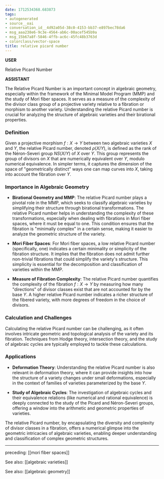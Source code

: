 ```yaml
---
date: 1712534368.683873
tags:
- autogenerated
- source__oai
- conversation_id__4d92a05d-38c0-4153-bb37-e897bec78da6
- msg_aaa238e6-9c3e-4564-ab6c-00acef545b9a
- msg_15b67a8f-5846-4ffb-ac6c-45fc48b3763d
- colorclass/vector-space
title: relative picard number
---
```


**USER**

Relative Picard Number


**ASSISTANT**

The Relative Picard Number is an important concept in algebraic geometry, especially within the framework of the Minimal Model Program (MMP) and the study of Mori fiber spaces. It serves as a measure of the complexity of the divisor class group of a projective variety relative to a fibration or morphism to another variety. Understanding the relative Picard number is crucial for analyzing the structure of algebraic varieties and their birational properties.

### Definition

Given a projective morphism $f: X \to Y$ between two algebraic varieties $X$ and $Y$, the relative Picard number, denoted $\rho(X/Y)$, is defined as the rank of the Néron-Severi group $NS(X/Y)$ of $X$ over $Y$. This group represents the group of divisors on $X$ that are numerically equivalent over $Y$, modulo numerical equivalence. In simpler terms, it captures the dimension of the space of "geometrically distinct" ways one can map curves into $X$, taking into account the fibration over $Y$.

### Importance in Algebraic Geometry

- **Birational Geometry and MMP**: The relative Picard number plays a pivotal role in the MMP, which seeks to classify algebraic varieties by simplifying their structure through birational transformations. The relative Picard number helps in understanding the complexity of these transformations, especially when dealing with fibrations in Mori fiber spaces, where it must be equal to one. This condition ensures that the fibration is "minimally complex" in a certain sense, making it easier to analyze the geometric structure of the variety.

- **Mori Fiber Spaces**: For Mori fiber spaces, a low relative Picard number (specifically, one) indicates a certain minimality or simplicity of the fibration structure. It implies that the fibration does not admit further non-trivial fibrations that could simplify the variety's structure. This simplicity is essential for the decomposition and classification of varieties within the MMP.

- **Measure of Fibration Complexity**: The relative Picard number quantifies the complexity of the fibration $f: X \to Y$ by measuring how many "directions" of divisor classes exist that are not accounted for by the base $Y$. A higher relative Picard number indicates a richer structure of the fibered variety, with more degrees of freedom in the choice of divisors.

### Calculation and Challenges

Calculating the relative Picard number can be challenging, as it often involves intricate geometric and topological analysis of the variety and its fibration. Techniques from Hodge theory, intersection theory, and the study of algebraic cycles are typically employed to tackle these calculations.

### Applications

- **Deformation Theory**: Understanding the relative Picard number is also relevant in deformation theory, where it can provide insights into how the structure of a variety changes under small deformations, especially in the context of families of varieties parameterized by the base $Y$.

- **Study of Algebraic Cycles**: The investigation of algebraic cycles and their equivalence relations (like numerical and rational equivalence) is deeply connected to the study of the Picard and Néron-Severi groups, offering a window into the arithmetic and geometric properties of varieties.

The relative Picard number, by encapsulating the diversity and complexity of divisor classes in a fibration, offers a numerical glimpse into the geometric intricacies of algebraic varieties, enabling deeper understanding and classification of complex geometric structures.


---

preceding: [[mori fiber spaces]]

See also: [[algebraic varieties]]


See also: [[algebraic geometry]]